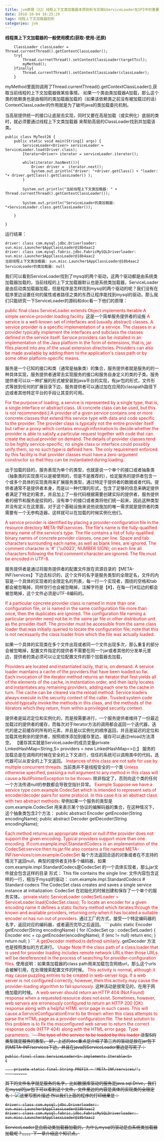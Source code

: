 ```yaml
---
title: jvm原理（22）线程上下文类加载器本质剖析与实做&ServiceLoader在SPI中的重要作用分析
date: 2018-10-04 16:25:29
tags: 线程上下文加载器剖析
categories: jvm
---
```



   **线程类上下文加载器的一般使用模式(获取-使用-还原)**

```
    ClassLoader classLoader = Thread.currentThread().getContextClassLoader();
    try{
        Thread.currnetThread().setContextClassLoader(targetTccl);
        myMethod();
    }finally{
        Thread.currentThread().setContextClassLoader(classLoader);
    }
```
   myMethod里面则调用了Thread.currentThread().getContextClassLoader(),获取当前线程的上下文加载器做某些事情。
    如果一个类由类加载器A加载，那么这个类的依赖类也是由相同的类加载器加载的（如果该依赖类之前没有被加载过的话）
    ContextClassLoader的作用就是为了破坏java的类加载委托机制。

   当高层提供统一的接口让底层去实现，同时又要在高层加载（或实例化）底层的类时，就必须要通过线程上下文类加载器
    来帮助高层的ClassLoader找到并加载该类。

```
public class MyTest26 {
    public static void main(String[] args) {
        ServiceLoader<Driver> serviceLoader = ServiceLoader.load(Driver.class);
        Iterator<Driver> iterator = serviceLoader.iterator();

        while(iterator.hasNext()){
            Driver driver =  iterator.next();
            System.out.println("driver: "+driver.getClass() + "loader: "+ driver.getClass().getClassLoader() );
        }

        System.out.println("当前线程上下文类加载器: " + Thread.currentThread().getContextClassLoader());

        System.out.println("ServiceLoader的类加载器: "+ServiceLoader.class.getClassLoader());

    }

}

```
运行结果：

```
driver: class com.mysql.jdbc.Driverloader: sun.misc.Launcher$AppClassLoader@18b4aac2
driver: class com.mysql.fabric.jdbc.FabricMySQLDriverloader: sun.misc.Launcher$AppClassLoader@18b4aac2
当前线程上下文类加载器: sun.misc.Launcher$AppClassLoader@18b4aac2
ServiceLoader的类加载器: null
```
我们可以看到ServiceLoader找到了mysql的两个驱动，这两个驱动都是由系统类加载器加载的，当前线程的上下文加载器默认也是系统类加载器，ServiceLoader是由启动类加载器加载，但是程序是怎样找到mysql的两个驱动的呢？我们没有在程序里边设置任何的属性或者路径之类的东西让程序能找到mysql的驱动，那么我们只能研究一下ServiceLoader的源码和doc看一下他们的原理：

<font color="#FF0000">
public final class ServiceLoader  extends Object implements Iterable
A simple service-provider loading facility.
</font>
这是一个简单服务提供者的设施

<font color="#FF0000">
A service is a well-known set of interfaces and (usually abstract) classes. A service provider is a specific implementation of a service. The classes in a provider typically implement the interfaces and subclass the classes defined in the service itself. Service providers can be installed in an implementation of the Java platform in the form of extensions, that is, jar files placed into any of the usual extension directories. Providers can also be made available by adding them to the application's class path or by some other platform-specific means.
</font>

服务是一个已知的接口和类（通常是抽象类）的集合，服务提供者就是服务的的一种具体实现，服务提供者通常去实现服务的接口和服务自身定义的类的子类。服务提供者可以以一种扩展的形式被安装到java平台的实现，有jar包的形式，文件形式等放到任何的扩展目录下边，服务提供者可以通过加在应用的classpath路径下边或者其他特定平台的手段让其变的可用。

<font color="#FF0000">
For the purpose of loading, a service is represented by a single type, that is, a single interface or abstract class. (A concrete class can be used, but this is not recommended.) A provider of a given service contains one or more concrete classes that extend this service type with data and code specific to the provider. The provider class is typically not the entire provider itself but rather a proxy which contains enough information to decide whether the provider is able to satisfy a particular request together with code that can create the actual provider on demand. The details of provider classes tend to be highly service-specific; no single class or interface could possibly unify them, so no such type is defined here. The only requirement enforced by this facility is that provider classes must have a zero-argument constructor so that they can be instantiated during loading.
</font>

出于加载的目的，服务表现为单个的类型，也就是说一个单个的接口或者抽象类（抽象类的实现类可以是被使用的，但是不是推荐的），给定服务的提供者包含一个或多个具体的实现类用来扩展服务类型，通过特定于提供者的数据或者代码。提供者通常不是提供者本身，而是以一种代理的形式，包含了足够的信息来确定提供者满足了特定的需求，并且加上了一些代码根据需要创建实际的提供者，服务提供者的细节和服务是挂钩的，没有单个的接口或者类将他们统一起来，因此这种类型并没有定义在这里面，对于这个基础设施来说他说施加的唯一需求就是提供者的类需要有一个无参构造器，这样就可以在加载的时候实例化他们。

<font color="#FF0000">
A service provider is identified by placing a provider-configuration file in the resource directory META-INF/services. The file's name is the fully-qualified binary name of the service's type. The file contains a list of fully-qualified binary names of concrete provider classes, one per line. Space and tab characters surrounding each name, as well as blank lines, are ignored. The comment character is '#' ('\u0023', NUMBER SIGN); on each line all characters following the first comment character are ignored. The file must be encoded in UTF-8.
</font>

服务提供者是通过将服务提供者的配置文件放在资源目录的【META-INF/services】下边去标识的，这个文件的名字是服务类型的全限定名，文件的内容是一个具体的实现者的全限定名的列表，每一行一个实现者，围绕的空格和tab都会被忽略掉，同样空行也会被忽略掉，注解字符是【#】，在每一行#后边的都会被忽略掉，这个文件必须是UTF-8编码的。

<font color="#FF0000">
If a particular concrete provider class is named in more than one configuration file, or is named in the same configuration file more than once, then the duplicates are ignored. The configuration file naming a particular provider need not be in the same jar file or other distribution unit as the provider itself. The provider must be accessible from the same class loader that was initially queried to locate the configuration file; note that this is not necessarily the class loader from which the file was actually loaded.
</font>

如果一个具体的实现类在多个文件出现或者同一个文件出现多次，那么重复的部分会被忽略掉，配置文件指定的提供者不需要在同一个jar或者其他的分发单元里边，提供者的类必须可以让定位配置文件的那个加载器去加载，

<font color="#FF0000">
Providers are located and instantiated lazily, that is, on demand. A service loader maintains a cache of the providers that have been loaded so far. Each invocation of the iterator method returns an iterator that first yields all of the elements of the cache, in instantiation order, and then lazily locates and instantiates any remaining providers, adding each one to the cache in turn. The cache can be cleared via the reload method.
Service loaders always execute in the security context of the caller. Trusted system code should typically invoke the methods in this class, and the methods of the iterators which they return, from within a privileged security context.
</font>

提供者是延迟定位和实例化的，而是按需要进行，一个服务提供者维持了一份最近加载过的提供者的缓存，而每次对于iterator方法的调用都会返回一个迭代器，迭代的是之前缓存的所有的元素，并且是以实例化的顺序返回，并且是延迟的定位和加载其他剩余的提供者，按照顺序添加到缓存里边，缓存可以通过reload方法清空。
【缓存其实就是ServiceLoader的成员变量private LinkedHashMap<String,S> providers = new LinkedHashMap<>();】
服务的加载总是在调用的时候在安全的上下文进行，信任的系统可以调用类中的代码，迭代器可以从安全的上下文返回。
<font color="#FF0000">
Instances of this class are not safe for use by multiple concurrent threads.
</font>
当前类并不是线程安全的一个类
<font color="#FF0000">
Unless otherwise specified, passing a null argument to any method in this class will cause a NullPointerException to be thrown.
</font>
除非指定了，否则向这个类的任何一个方法传递null的参数都会导致空指针异常。
<font color="#FF0000">
Example Suppose we have a service type com.example.CodecSet which is intended to represent sets of encoder/decoder pairs for some protocol. In this case it is an abstract class with two abstract methods:
</font>
举例如果一个服务的类型是 com.example.CodecSet 用来表示某个协议的编解码器的集合，在这种情况下，这个抽象类包含2个方法：
   public abstract Encoder getEncoder(String encodingName);
   public abstract Decoder getDecoder(String encodingName);

   <font color="#FF0000">
Each method returns an appropriate object or null if the provider does not support the given encoding. Typical providers support more than one encoding.
If com.example.impl.StandardCodecs is an implementation of the CodecSet service then its jar file also contains a file named
   META-INF/services/com.example.CodecSet
   </font>
   每个方法返回合适的对象或者在不支持的情况下返回null，典型的提供者支持多个编码器，如果 com.example.impl.StandardCodecs是CodecSet 的一个具体实现者，那么jar文件就会包含这样的目录 形式：
This file contains the single line:
文件内容包含这样的一行，相当于mysql的驱动：
   com.example.impl.StandardCodecs    # Standard codecs
The CodecSet class creates and saves a single service instance at initialization:
CodecSet 在初始化的时候创建和保存了一个单个的服务实体。
<font color="#FF0000">
   private static ServiceLoader<CodecSet> codecSetLoader = ServiceLoader.load(CodecSet.class);
To locate an encoder for a given encoding name it defines a static factory method which iterates through the known and available providers, returning only when it has located a suitable encoder or has run out of providers.
</font>
通过工厂的方式，接受一个特定编码器的名字，返回对应的编码器，或者遍历完毕之后返回。
```
   public static Encoder getEncoder(String encodingName) {
       for (CodecSet cp : codecSetLoader) {
           Encoder enc = cp.getEncoder(encodingName);
           if (enc != null)
               return enc;
       }
       return null;
   }
   ```
<font color="#FF0000">
A getDecoder method is defined similarly.
</font>
getDecoder 方法也是按照类似的方式进行。
<font color="#FF0000">
Usage Note If the class path of a class loader that is used for provider loading includes remote network URLs then those URLs will be dereferenced in the process of searching for provider-configuration files.
</font>
使用说明：如果类加载器的class path用来加载包含网络url，那么这个urls会被解引用，在处理搜索配置文件的时候。
<font color="#FF0000">
This activity is normal, although it may cause puzzling entries to be created in web-server logs. If a web server is not configured correctly, however, then this activity may cause the provider-loading algorithm to fail spuriously.
</font>
这种活动是很常见的，在用于网络加载的时候。
<font color="#FF0000">
A web server should return an HTTP 404 (Not Found) response when a requested resource does not exist. Sometimes, however, web servers are erroneously configured to return an HTTP 200 (OK) response along with a helpful HTML error page in such cases. This will cause a ServiceConfigurationError to be thrown when this class attempts to parse the HTML page as a provider-configuration file. The best solution to this problem is to fix the misconfigured web server to return the correct response code (HTTP 404) along with the HTML error page.
Type parameters:
`<S>` - The type of the service to be loaded by this loader
</font>
泛型S的类型就是服务的类型。
好，上述的doc重点是介绍了第三方的驱动是放在jar包下的META-INF/services下边，并且在java的ServiceLoader里边是写死了：

```
public final class ServiceLoader<S> implements Iterable<S>
{

    private static final String PREFIX = "META-INF/services/";
    ......
```

其下的文件名字就是服务的名字，比如数据库驱动的服务是java.sql.Drive，我们在mysql的jar包下可以看到这个文件，文件里边的内容是具体的实现类的全限定名：
![这里写图片描述](20180423223716178.png)
所以我们上面的程序的打印结果是：

```
driver: class com.mysql.jdbc.Driverloader: sun.misc.Launcher$AppClassLoader@18b4aac2
driver: class com.mysql.fabric.jdbc.FabricMySQLDriverloader: sun.misc.Launcher$AppClassLoader@18b4aac2
```
ServiceLoader是由启动类加载器加载的，为什么mysql的驱动是由系统类加载器加载呢？。。。。下一章介绍这个知识点。
